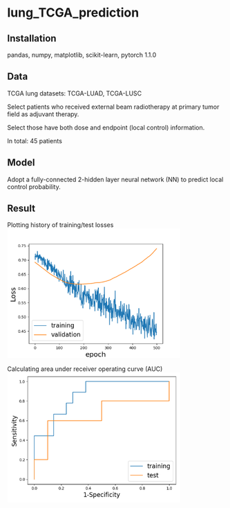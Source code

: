 # lung_TCGA_prediction
## Installation 
pandas, numpy, matplotlib, scikit-learn, pytorch 1.1.0
## Data
TCGA lung datasets: TCGA-LUAD, TCGA-LUSC

Select patients who received external beam radiotherapy at primary tumor field as adjuvant therapy.

Select those have both dose and endpoint (local control) information.

In total: 45 patients
## Model 
Adopt a fully-connected 2-hidden layer neural network (NN) to predict local control probability. 
## Result
Plotting history of training/test losses 
<img src="./loss.png" width="400">

Calculating area under receiver operating curve (AUC)
<img src="./AUC.png" width="400">

